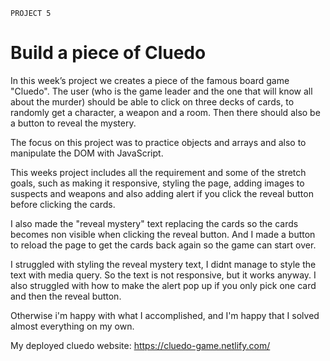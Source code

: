 `PROJECT 5`

# Build a piece of Cluedo

In this week’s project we creates a piece of the famous board game "Cluedo". The user (who is the game leader and the one that will know all about the murder) should be able to click on three decks of cards, to randomly get a character, a weapon and a room. Then there should also be a button to reveal the mystery.  

The focus on this project was to practice objects and arrays and also to manipulate the DOM with JavaScript.

This weeks project includes all the requirement and some of the stretch goals, such as making it responsive, styling the page, adding images to suspects and weapons and also adding alert if you click the reveal button before clicking the cards.

I also made the "reveal mystery" text replacing the cards so the cards becomes non visible when clicking the reveal button. And I made a button to reload the page to get the cards back again so the game can start over.

I struggled with styling the reveal mystery text, I didnt manage to style the text with media query. So the text is not responsive, but it works anyway. I also struggled with how to make the alert pop up if you only pick one card and then the reveal button.

Otherwise i'm happy with what I accomplished, and I'm happy that I solved almost everything on my own.

My deployed cluedo website: https://cluedo-game.netlify.com/





